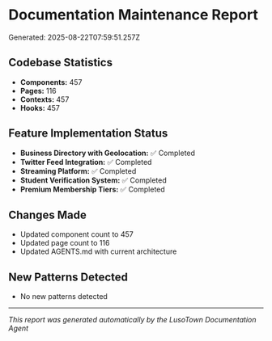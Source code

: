# Documentation Maintenance Report
Generated: 2025-08-22T07:59:51.257Z

## Codebase Statistics
- **Components:** 457
- **Pages:** 116
- **Contexts:** 457
- **Hooks:** 457

## Feature Implementation Status
- **Business Directory with Geolocation:** ✅ Completed
- **Twitter Feed Integration:** ✅ Completed
- **Streaming Platform:** ✅ Completed
- **Student Verification System:** ✅ Completed
- **Premium Membership Tiers:** ✅ Completed

## Changes Made
- Updated component count to 457
- Updated page count to 116
- Updated AGENTS.md with current architecture

## New Patterns Detected
- No new patterns detected

---
*This report was generated automatically by the LusoTown Documentation Agent*
